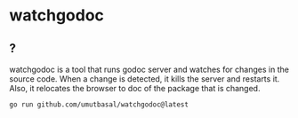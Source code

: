 # watchgodoc

## ?

watchgodoc is a tool that runs godoc server and watches for changes in the source code. When a change is detected, it kills the server and restarts it.
Also, it relocates the browser to doc of the package that is changed.

```sh
go run github.com/umutbasal/watchgodoc@latest
```
